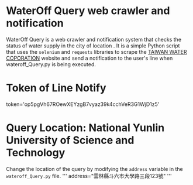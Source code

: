 # WaterOff Query web crawler and notification

WaterOff Query is a web crawler and notification system that checks the status of water supply in the city of location . It is a simple Python script that uses the `selenium` and `requests` libraries to scrape the [TAIWAN WATER COPORATION](https://wateroffmap.water.gov.tw/wateroffmap/map/search) website and send a notification to the user's line when wateroff_Query.py is being executed.

# Token of Line Notify
token='op5pgVh67ROewXEYzgB7vyaz39k4cchVeR3G1WjD1z5'

# Query Location: National Yunlin University of Science and Technology
Change the location of the query by modifying the `address` variable in the `wateroff_Query.py` file.
'''
address="雲林縣斗六市大學路三段123號"
'''